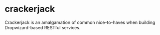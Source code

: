 crackerjack
===========

Crackerjack is an amalgamation of common nice-to-haves when building Dropwizard-based RESTful services. 
